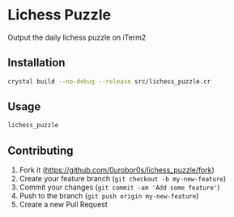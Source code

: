 # Lichess Puzzle

Output the daily lichess puzzle on iTerm2

## Installation

```bash
crystal build --no-debug --release src/lichess_puzzle.cr
```

## Usage

```bash
lichess_puzzle
```

## Contributing

1. Fork it (<https://github.com/0urobor0s/lichess_puzzle/fork>)
2. Create your feature branch (`git checkout -b my-new-feature`)
3. Commit your changes (`git commit -am 'Add some feature'`)
4. Push to the branch (`git push origin my-new-feature`)
5. Create a new Pull Request
